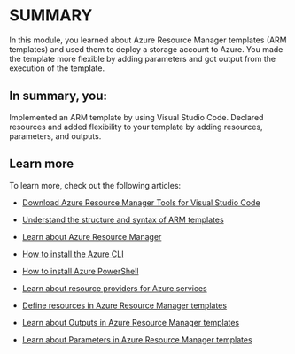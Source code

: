 # SUMMARY

In this module, you learned about Azure Resource Manager templates (ARM templates) and used them to deploy a storage account to Azure. You made the template more flexible by adding parameters and got output from the execution of the template.

## In summary, you:
Implemented an ARM template by using Visual Studio Code.
Declared resources and added flexibility to your template by adding resources, parameters, and outputs.

## Learn more
To learn more, check out the following articles:
- [Download Azure Resource Manager Tools for Visual Studio Code](https://marketplace.visualstudio.com/items?itemName=msazurermtools.azurerm-vscode-tools)

- [Understand the structure and syntax of ARM templates](https://learn.microsoft.com/en-us/azure/azure-resource-manager/templates/template-syntax)

- [Learn about Azure Resource Manager](https://learn.microsoft.com/en-us/azure/azure-resource-manager/management/overview)

- [How to install the Azure CLI](https://learn.microsoft.com/en-us/cli/azure/install-azure-cli)

- [How to install Azure PowerShell](https://learn.microsoft.com/en-us/powershell/azure/install-az-ps)

- [Learn about resource providers for Azure services](https://learn.microsoft.com/en-us/azure/azure-resource-manager/management/azure-services-resource-providers)

- [Define resources in Azure Resource Manager templates](https://learn.microsoft.com/en-us/azure/templates)

- [Learn about Outputs in Azure Resource Manager templates](https://learn.microsoft.com/en-us/azure/azure-resource-manager/templates/template-outputs?tabs=azure-powershell)

- [Learn about Parameters in Azure Resource Manager templates](https://learn.microsoft.com/en-us/azure/azure-resource-manager/templates/template-parameters)
